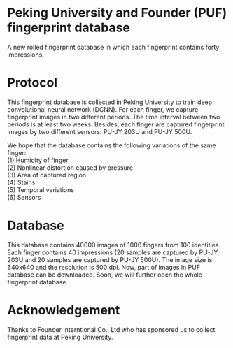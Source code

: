 # Peking University and Founder (PUF) fingerprint database
A new rolled fingerprint database in which each fingerprint contains forty impressions.

# Protocol
This fingerprint database is collected in Peking University to train deep convolutional neural network (DCNN). For each finger, we capture fingerprint images in two different periods. The time interval between two periods is at least two weeks. Besides, each finger are captured fingerprint images by two different sensors: PU-JY 203U and PU-JY 500U.

We hope that the database contains the following variations of the same finger:    
(1) Humidity of finger   
(2) Nonlinear distortion caused by pressure   
(3) Area of captured region   
(4) Stains   
(5) Temporal variations   
(6) Sensors   

# Database
This database contains 40000 images of 1000 fingers from 100 identities. Each finger contains 40 impressions (20 samples are captured by PU-JY 203U and 20 samples are captured by PU-JY 500U). The image size is 640x640 and the resolution is 500 dpi. Now, part of images in PUF database can be downloaded. Soon, we will further open the whole fingerprint database.

# Acknowledgement
Thanks to Founder Interntional Co., Ltd who has sponsored us to collect fingerprint data at Peking University.
